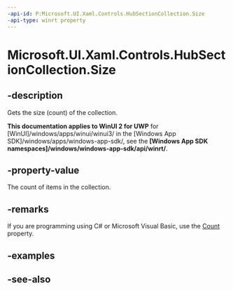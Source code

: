 ```yaml
---
-api-id: P:Microsoft.UI.Xaml.Controls.HubSectionCollection.Size
-api-type: winrt property
---
```


<!-- Property syntax
public uint Size { get; }
-->

# Microsoft.UI.Xaml.Controls.HubSectionCollection.Size

## -description
Gets the size (count) of the collection.

**This documentation applies to WinUI 2 for UWP** for [WinUI]/windows/apps/winui/winui3/ in the [Windows App SDK]/windows/apps/windows-app-sdk/, see the **[Windows App SDK namespaces]/windows/windows-app-sdk/api/winrt/**.

## -property-value
The count of items in the collection.

## -remarks
If you are programming using C# or Microsoft Visual Basic, use the [Count](hubsectioncollection_count.md) property.

## -examples

## -see-also
